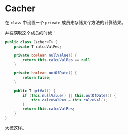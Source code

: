 # Cacher

在 `class` 中设置一个 `private` 成员来存储某个方法的计算结果。

并在获取这个成员的时候：

```java
public class Cacher<T> {
    private T calcuValRes;

    private boolean nullValue() {
        return this.calcuValRes == null;
    }   

    private boolean outOfDate() {
        return false;
    }

    public T getVal() {
        if (this.nullValue() || this.outOfDate()) {
            this.calcuValRes = this.calcuVal();
        }
        return this.calcuValRes;
    }
}
```

大概这样。
